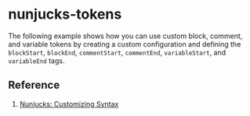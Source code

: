 # nunjucks-tokens

The following example shows how you can use custom block, comment, and variable tokens by creating a custom configuration and defining the `blockStart`, `blockEnd`, `commentStart`, `commentEnd`, `variableStart`, and `variableEnd` tags.


## Reference
1. [Nunjucks: Customizing Syntax](http://mozilla.github.io/nunjucks/api.html#customizing-syntax)
